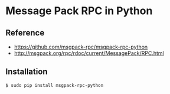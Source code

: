 # Message Pack RPC in Python

## Reference
* https://github.com/msgpack-rpc/msgpack-rpc-python
* http://msgpack.org/rpc/rdoc/current/MessagePack/RPC.html

## Installation
```
$ sudo pip install msgpack-rpc-python
```
